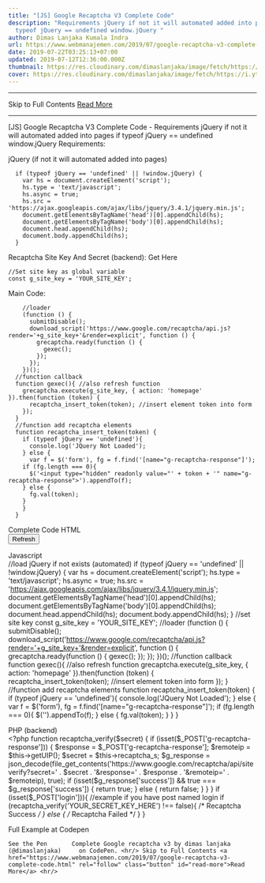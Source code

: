 ```yaml
---
title: "[JS] Google Recaptcha V3 Complete Code"
description: "Requirements jQuery if not it will automated added into pages if
  typeof jQuery == undefined window.jQuery "
author: Dimas Lanjaka Kumala Indra
url: https://www.webmanajemen.com/2019/07/google-recaptcha-v3-complete-code.html
date: 2019-07-22T03:25:13+07:00
updated: 2019-07-12T12:36:00.000Z
thumbnail: https://res.cloudinary.com/dimaslanjaka/image/fetch/https://i.ytimg.com/vi/tbvxFW4UJdU/maxresdefault.jpg
cover: https://res.cloudinary.com/dimaslanjaka/image/fetch/https://i.ytimg.com/vi/tbvxFW4UJdU/maxresdefault.jpg
---
```


<hr/> Skip to Full Contents <a href="https://www.webmanajemen.com/2019/07/google-recaptcha-v3-complete-code.html" rel="follow" class="button" id="read-more">Read More</a> <hr/> [JS] Google Recaptcha V3 Complete Code - Requirements jQuery if not it will automated added into pages if typeof jQuery == undefined window.jQuery  Requirements:  
    
jQuery (if not it will automated added into pages) 
    
      if (typeof jQuery == 'undefined' || !window.jQuery) {
        var hs = document.createElement('script');
        hs.type = 'text/javascript';
        hs.async = true;
        hs.src = 'https://ajax.googleapis.com/ajax/libs/jquery/3.4.1/jquery.min.js';
        document.getElementsByTagName('head')[0].appendChild(hs);
        document.getElementsByTagName('body')[0].appendChild(hs);
        document.head.appendChild(hs);
        document.body.appendChild(hs);
      }
    
     
Recaptcha Site Key And Secret (backend): Get Here
    
    //Set site key as global variable
    const g_site_key = 'YOUR_SITE_KEY';
    
     
Main Code:
    
        //loader
        (function () {
          submitDisable();
          download_script('https://www.google.com/recaptcha/api.js?render='+g_site_key+'&render=explicit', function () {
            grecaptcha.ready(function () {
              gexec();
            });
          });
        })();
      //function callback
      function gexec(){ //also refresh function
        grecaptcha.execute(g_site_key, { action: 'homepage' }).then(function (token) {
          recaptcha_insert_token(token); //insert element token into form
        });
      }
      //function add recaptcha elements
      function recaptcha_insert_token(token) {
        if (typeof jQuery == 'undefined'){
          console.log('JQuery Not Loaded');
        } else {
          var f = $('form'), fg = f.find('[name="g-recaptcha-response"]');
        if (fg.length === 0){
          $('<input type="hidden" readonly value="' + token + '" name="g-recaptcha-response">').appendTo(f);
        } else {
          fg.val(token);
        }
        }
      }
    
  
   
Complete Code
  HTML  
      <!--button refresh token (example)-->
      <button class="btn-block btn" onclick="gexec()">Refresh</button>
  
  Javascript  
    //load jQuery if not exists (automated)
    if (typeof jQuery == 'undefined' || !window.jQuery) {
      var hs = document.createElement('script');
      hs.type = 'text/javascript';
      hs.async = true;
      hs.src = 'https://ajax.googleapis.com/ajax/libs/jquery/3.4.1/jquery.min.js';
      document.getElementsByTagName('head')[0].appendChild(hs);
      document.getElementsByTagName('body')[0].appendChild(hs);
      document.head.appendChild(hs);
      document.body.appendChild(hs);
    }
    //set site key
    const g_site_key = 'YOUR_SITE_KEY';
    //loader
    (function () {
      submitDisable();
      download_script('https://www.google.com/recaptcha/api.js?render='+g_site_key+'&render=explicit', function () {
        grecaptcha.ready(function () {
          gexec();
        });
      });
    })();
    //function callback
    function gexec(){ //also refresh function
      grecaptcha.execute(g_site_key, { action: 'homepage' }).then(function (token) {
        recaptcha_insert_token(token); //insert element token into form
      });
    }
    //function add recaptcha elements
    function recaptcha_insert_token(token) {
      if (typeof jQuery == 'undefined'){
        console.log('JQuery Not Loaded');
      } else {
        var f = $('form'), fg = f.find('[name="g-recaptcha-response"]');
      if (fg.length === 0){
        $('<input type="hidden" readonly value="' + token + '" name="g-recaptcha-response">').appendTo(f);
      } else {
        fg.val(token);
      }
      }
    }
  
  PHP (backend)  
      <?php
      function recaptcha_verify($secret)
      {
      	if (isset($_POST['g-recaptcha-response'])) {
      		$response = $_POST['g-recaptcha-response'];
      		$remoteip = $this->getUIP();
      		$secret = $this->recaptcha_s;
      		$g_response = json_decode(file_get_contents('https://www.google.com/recaptcha/api/siteverify?secret=' . $secret . '&response=' . $response . '&remoteip=' . $remoteip), true);
      		if (isset($g_response['success']) && true === $g_response['success']) {
      			return true;
      		} else {
      			return false;
      		}
      	}
      }
      if (isset($_POST['login'])){ //example if you have post named login
      	if (recaptcha_verify('YOUR_SECRET_KEY_HERE') !== false){
      		/* Recaptcha Success */
      	} else {
      		/* Recaptcha Failed */
      	}
      }
  
  
Full Example at Codepen
  
    See the Pen       Complete Google recaptcha v3 by dimas lanjaka (@dimaslanjaka)     on CodePen. <hr/> Skip to Full Contents <a href="https://www.webmanajemen.com/2019/07/google-recaptcha-v3-complete-code.html" rel="follow" class="button" id="read-more">Read More</a> <hr/>